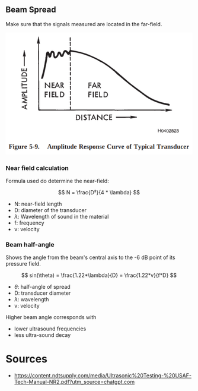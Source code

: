 
## Beam Spread
Make sure that the signals measured are located in the far-field.

![](images/beam_spread.png)

### Near field calculation

Formula used do determine the near-field:

$$
N = \frac{D²}{4 * \lambda}
$$
- N: near-field length
- D: diameter of the transducer
- $\lambda$: Wavelength of sound in the material
- f: frequency
- v: velocity

### Beam half-angle
Shows the angle from the beam's central axis to the -6 dB point of its pressure field.

$$
sin(\theta) = \frac{1.22*\lambda}{D} = \frac{1.22*v}{f*D}
$$
- $\theta$: half-angle of spread
- D: transducer diameter
- $\lambda$: wavelength
- v: velocity


Higher beam angle corresponds with 
- lower ultrasound frequencies
- less ultra-sound decay


# Sources
-  https://content.ndtsupply.com/media/Ultrasonic%20Testing-%20USAF-Tech-Manual-NR2.pdf?utm_source=chatgpt.com
